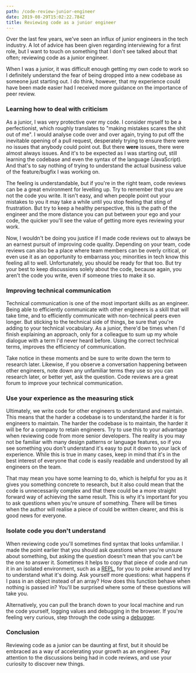```yaml
---
path: /code-review-junior-engineer
date: 2019-08-29T15:02:22.784Z
title: Reviewing code as a junior engineer
---
```

Over the last few years, we've seen an influx of junior engineers in the tech industry. A lot of advice has been given regarding interviewing for a first role, but I want to touch on something that I don't see talked about that often; reviewing code as a junior engineer.

When I was a junior, it was difficult enough getting my own code to work so I definitely understand the fear of being dropped into a new codebase as someone just starting out. I do think, however, that my experience could have been made easier had I received more guidance on the importance of peer review.

### Learning how to deal with criticism

As a junior, I was very protective over my code. I consider myself to be a perfectionist, which roughly translates to "making mistakes scares the shit out of me". I would analyse code over and over again, trying to put off the inevitable  opening of a pull request, desperately trying to ensure there were no issues that anybody could point out. But there **were** issues, there were almost always issues. And it's to be expected as I was starting out, still learning the codebase and even the syntax of the language (JavaScript). And that's to say nothing of trying to understand the actual business value of the feature/bugfix I was working on.

The feeling is understandable, but if you're in the right team, code reviews can be a great environment for levelling up. Try to remember that you are not the code you write. It isn't easy, and when people point out your mistakes to you it may take a while until you stop feeling that sting of frustration. But try to keep a healthy perspective, this is the path of the engineer and the more distance you can put between your ego and your code, the quicker you'll see the value of getting more eyes reviewing your work.

Now, I wouldn't be doing you justice if I made code reviews out to always be an earnest pursuit of improving code quality. Depending on your team, code reviews can also be a place where team members can be overly critical, or even use it as an opportunity to embarrass you; minorities in tech know this feeling all to well. Unfortunately, you should be ready for that too. But try your best to keep discussions solely about the code, because again, you aren't the code you write, even if someone tries to make it so.

### Improving technical communication

Technical communication is one of the most important skills as an engineer. Being able to efficiently communicate with other engineers is a skill that will take time, and to efficiently communicate with non-technical peers even longer. But sticking to the technical side of things, be sure that you're adding to your technical vocabulary. As a junior, there'd be times when I'd finish explaining an approach, only for a colleague to sum up my whole dialogue with a term I'd never heard before. Using the correct technical terms, improves the efficiency of communication.

Take notice in these moments and be sure to write down the term to research later. Likewise, if you observe a conversation happening between other engineers, note down any unfamiliar terms they use so you can research later, or better yet, ask the question. Code reviews are a great forum to improve your technical communication.

### Use your experience as the measuring stick

Ultimately, we write code for other engineers to understand and maintain. This means that the harder a codebase is to understand,the harder it is for engineers to maintain. The harder the codebase is to maintain, the harder it will be for a company to retain engineers. Try to use this to your advantage when reviewing code from more senior developers. The reality is you may not be familiar with many design patterns or language features, so if you see something you don't understand it's easy to put it down to your lack of experience. While this is true in many cases, keep in mind that it's in the best interest of everyone that code is easily readable and understood by all engineers on the team.

That may mean you have some learning to do, which is helpful for you as it gives you something concrete to research, but it also could mean that the code is unnecessarily complex and that there could be a more straight forward way of achieving the same result. This is why it's important for you to ask questions when you're unsure of something. There will be times when the author will realise a piece of could be written clearer, and this is good news for everyone.

### Isolate code you don't understand

When reviewing code you'll sometimes find syntax that looks unfamiliar. I made the point earlier that you should ask questions when you're unsure about something, but asking the question doesn't mean that you can't be the one to answer it.
Sometimes it helps to copy that piece of code and run it in an isolated environment, such as a [REPL](https://babeljs.io/repl/), for you to poke around and try to understand what it's doing. Ask yourself more questions: what happens if I pass in an object instead of an array? How does this function behave when nothing is passed in? You'll be surprised where some of these questions will take you.

Alternatively, you can pull the branch down to your local machine and run the code yourself, logging values and debugging in the browser. If you're feeling very curious, step through the code using a [debugger](https://developers.google.com/web/tools/chrome-devtools/javascript/).

### Conclusion

Reviewing code as a junior can be daunting at first, but it should be embraced as a way of accelerating your growth as an engineer. Pay attention to the discussions being had in code reviews, and use your curiosity to discover new things.